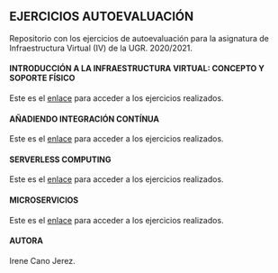 ## EJERCICIOS AUTOEVALUACIÓN
Repositorio con los ejercicios de autoevaluación para la asignatura de Infraestructura Virtual (IV) de la UGR. 2020/2021.

#### INTRODUCCIÓN A LA INFRAESTRUCTURA VIRTUAL: CONCEPTO Y SOPORTE FÍSICO
Este es el [enlace](https://github.com/irenecj/ejercicios-autoevaluacion-IV/blob/main/TEMA1/EjerciciosIV-Tema1.md) para acceder a los ejercicios realizados.

#### AÑADIENDO INTEGRACIÓN CONTÍNUA
Este es el [enlace](https://github.com/irenecj/ejercicios-autoevaluacion-IV/blob/main/TEMA4/EjerciciosIV-Tema4.md) para acceder a los ejercicios realizados.

#### SERVERLESS COMPUTING
Este es el [enlace](https://github.com/irenecj/ejercicios-autoevaluacion-IV/blob/main/TEMA5/ejerciciosIV-Tema5.md) para acceder a los ejercicios realizados.

#### MICROSERVICIOS
Este es el [enlace](https://github.com/irenecj/ejercicios-autoevaluacion-IV/blob/main/TEMA6/ejerciciosIV-Tema6.md) para acceder a los ejercicios realizados.

#### AUTORA
Irene Cano Jerez.
